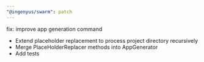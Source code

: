 ```yaml
---
"@ingenyus/swarm": patch
---
```


fix: improve app generation command

- Extend placeholder replacement to process project directory recursively
- Merge PlaceHolderReplacer methods into AppGenerator
- Add tests
